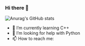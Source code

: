 ### Hi there 👋

![Anurag's GitHub stats](https://github-readme-stats.vercel.app/api?username=ducnguyen1511&show_icons=true&theme=radical&border_color="#8be9fd")


- 🌱 I’m currently learning C++
- 🤔 I’m looking for help with Python
- 📫 How to reach me: 
